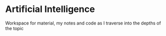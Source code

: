 # Artificial Intelligence

Workspace for material, my notes and code as I traverse into the depths of the topic
